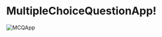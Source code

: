 # MultipleChoiceQuestionApp!


![MCQApp](https://user-images.githubusercontent.com/28568377/155463075-cdd95d8f-8f4f-4afb-9037-d9b7749ffe84.gif)
